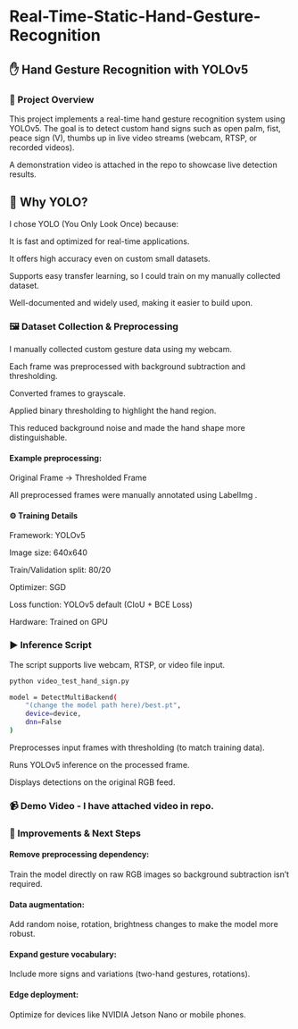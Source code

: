 # Real-Time-Static-Hand-Gesture-Recognition

## ✋ Hand Gesture Recognition with YOLOv5
### 📌 Project Overview

This project implements a real-time hand gesture recognition system using YOLOv5.
The goal is to detect custom hand signs such as open palm, fist, peace sign (V), thumbs up in live video streams (webcam, RTSP, or recorded videos).

A demonstration video is attached in the repo to showcase live detection results.

## 🎯 Why YOLO?

I chose YOLO (You Only Look Once) because:

It is fast and optimized for real-time applications.

It offers high accuracy even on custom small datasets.

Supports easy transfer learning, so I could train on my manually collected dataset.

Well-documented and widely used, making it easier to build upon.

### 🖼️ Dataset Collection & Preprocessing

I manually collected custom gesture data using my webcam.

Each frame was preprocessed with background subtraction and thresholding.

Converted frames to grayscale.

Applied binary thresholding to highlight the hand region.

This reduced background noise and made the hand shape more distinguishable.

#### Example preprocessing:

Original Frame ->	Thresholded Frame

	

All preprocessed frames were manually annotated using LabelImg
.

#### ⚙️ Training Details

Framework: YOLOv5

Image size: 640x640

Train/Validation split: 80/20

Optimizer: SGD

Loss function: YOLOv5 default (CIoU + BCE Loss)

Hardware: Trained on GPU

### ▶️ Inference Script

The script supports live webcam, RTSP, or video file input.
``` bash
python video_test_hand_sign.py
```
``` bash
model = DetectMultiBackend(
    "(change the model path here)/best.pt",
    device=device,
    dnn=False
)
``` 

Preprocesses input frames with thresholding (to match training data).

Runs YOLOv5 inference on the processed frame.

Displays detections on the original RGB feed.

### 📹 Demo Video - I have attached video in repo.

### 🔮 Improvements & Next Steps

#### Remove preprocessing dependency:
Train the model directly on raw RGB images so background subtraction isn’t required.

#### Data augmentation:
Add random noise, rotation, brightness changes to make the model more robust.

#### Expand gesture vocabulary:
Include more signs and variations (two-hand gestures, rotations).

#### Edge deployment:
Optimize for devices like NVIDIA Jetson Nano or mobile phones.


